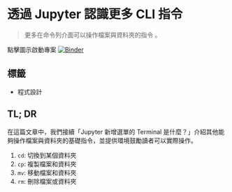 # 透過 Jupyter 認識更多 CLI 指令

> 更多在命令列介面可以操作檔案與資料夾的指令 。

點擊圖示啟動專案 [![Binder](https://mybinder.org/badge_logo.svg)](https://mybinder.org/v2/gh/datainpoint/project-more-cli-commands-via-jupyter/HEAD)

## 標籤

- 程式設計

## TL; DR

在這篇文章中，我們接續「Jupyter 新增選單的 Terminal 是什麼？」介紹其他能夠操作檔案與資料夾的基礎指令，並提供環境鼓勵讀者可以實際操作。

1. `cd`: 切換到某個資料夾
2. `cp`: 複製檔案和資料夾
3. `mv`: 移動檔案和資料夾
4. `rm`: 刪除檔案或資料夾

